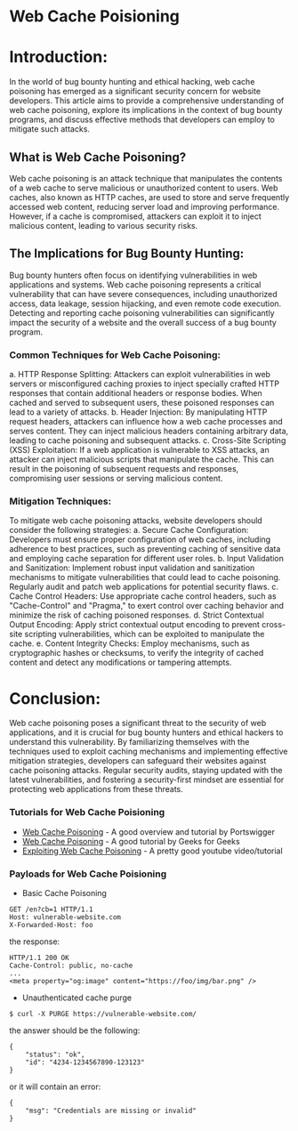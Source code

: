 # Web Cache Poisioning

# Introduction:
In the world of bug bounty hunting and ethical hacking, web cache poisoning has emerged as a significant security concern for website developers. This article aims to provide a comprehensive understanding of web cache poisoning, explore its implications in the context of bug bounty programs, and discuss effective methods that developers can employ to mitigate such attacks.

## What is Web Cache Poisoning?
Web cache poisoning is an attack technique that manipulates the contents of a web cache to serve malicious or unauthorized content to users. Web caches, also known as HTTP caches, are used to store and serve frequently accessed web content, reducing server load and improving performance. However, if a cache is compromised, attackers can exploit it to inject malicious content, leading to various security risks.

## The Implications for Bug Bounty Hunting:
Bug bounty hunters often focus on identifying vulnerabilities in web applications and systems. Web cache poisoning represents a critical vulnerability that can have severe consequences, including unauthorized access, data leakage, session hijacking, and even remote code execution. Detecting and reporting cache poisoning vulnerabilities can significantly impact the security of a website and the overall success of a bug bounty program.

### Common Techniques for Web Cache Poisoning:
a. HTTP Response Splitting: Attackers can exploit vulnerabilities in web servers or misconfigured caching proxies to inject specially crafted HTTP responses that contain additional headers or response bodies. When cached and served to subsequent users, these poisoned responses can lead to a variety of attacks.
b. Header Injection: By manipulating HTTP request headers, attackers can influence how a web cache processes and serves content. They can inject malicious headers containing arbitrary data, leading to cache poisoning and subsequent attacks.
c. Cross-Site Scripting (XSS) Exploitation: If a web application is vulnerable to XSS attacks, an attacker can inject malicious scripts that manipulate the cache. This can result in the poisoning of subsequent requests and responses, compromising user sessions or serving malicious content.

### Mitigation Techniques:
To mitigate web cache poisoning attacks, website developers should consider the following strategies:
a. Secure Cache Configuration: Developers must ensure proper configuration of web caches, including adherence to best practices, such as preventing caching of sensitive data and employing cache separation for different user roles.
b. Input Validation and Sanitization: Implement robust input validation and sanitization mechanisms to mitigate vulnerabilities that could lead to cache poisoning. Regularly audit and patch web applications for potential security flaws.
c. Cache Control Headers: Use appropriate cache control headers, such as "Cache-Control" and "Pragma," to exert control over caching behavior and minimize the risk of caching poisoned responses.
d. Strict Contextual Output Encoding: Apply strict contextual output encoding to prevent cross-site scripting vulnerabilities, which can be exploited to manipulate the cache.
e. Content Integrity Checks: Employ mechanisms, such as cryptographic hashes or checksums, to verify the integrity of cached content and detect any modifications or tampering attempts.

# Conclusion:
Web cache poisoning poses a significant threat to the security of web applications, and it is crucial for bug bounty hunters and ethical hackers to understand this vulnerability. By familiarizing themselves with the techniques used to exploit caching mechanisms and implementing effective mitigation strategies, developers can safeguard their websites against cache poisoning attacks. Regular security audits, staying updated with the latest vulnerabilities, and fostering a security-first mindset are essential for protecting web applications from these threats.

### Tutorials for Web Cache Poisioning
- [Web Cache Poisoning](https://portswigger.net/web-security/web-cache-poisoning) - A good overview and tutorial by Portswigger
- [Web Cache Poisoning](https://www.geeksforgeeks.org/web-cache-poisoning/) - A good tutorial by Geeks for Geeks
- [Exploiting Web Cache Poisoning](https://www.youtube.com/watch?v=ZsTxt24WqaA) - A pretty good youtube video/tutorial

### Payloads for Web Cache Poisioning

- Basic Cache Poisoning

```
GET /en?cb=1 HTTP/1.1
Host: vulnerable-website.com
X-Forwarded-Host: foo

```
the response:

```
HTTP/1.1 200 OK
Cache-Control: public, no-cache
...
<meta property="og:image" content="https://foo/img/bar.png" />
```

- Unauthenticated cache purge
```
$ curl -X PURGE https://vulnerable-website.com/
```
the answer should be the following:
```
{
    "status": "ok",
    "id": "4234-1234567890-123123"
}
```
or it will contain an error:
```
{
    "msg": "Credentials are missing or invalid"
}
```